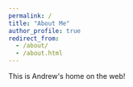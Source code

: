```yaml
---
permalink: /
title: "About Me"
author_profile: true
redirect_from: 
  - /about/
  - /about.html
---
```


This is Andrew's home on the web!

